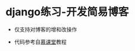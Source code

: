 # django练习-开发简易博客

* 仅支持对博客的增和改操作

* 代码参考自[慕课堂][1]教程

    [1]: https://www.imooc.com/learn/790 '慕课堂-django入门与实践'